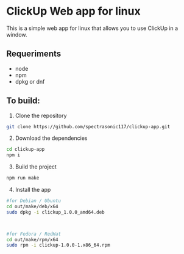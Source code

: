 # ClickUp Web app for linux

This is a simple web app for linux that allows you to use ClickUp in a window.

## Requeriments

-   node
-   npm
-   dpkg or dnf

## To build:

1. Clone the repository

```bash
git clone https://github.com/spectrasonic117/clickup-app.git
```

2. Download the dependencies

```bash
cd clickup-app
npm i
```

3. Build the project

```bash
npm run make
```

4. Install the app

```bash
#for Debian / Ubuntu
cd out/make/deb/x64
sudo dpkg -i clickup_1.0.0_amd64.deb



#for Fedora / RedHat
cd out/make/rpm/x64
sudo rpm -i clickup-1.0.0-1.x86_64.rpm
```
